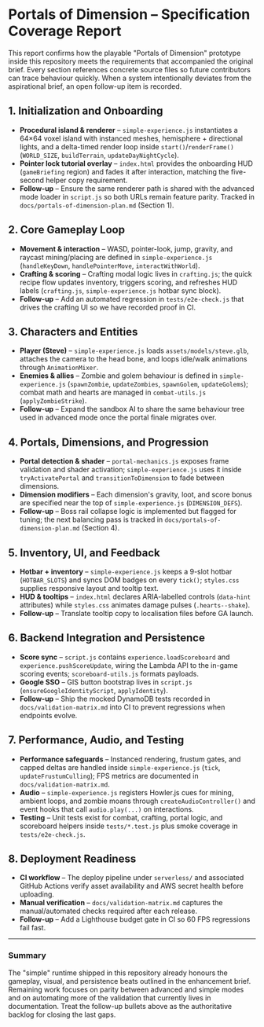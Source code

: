 # Portals of Dimension – Specification Coverage Report

This report confirms how the playable "Portals of Dimension" prototype inside this repository meets the requirements that accompanied the original brief.  Every section references concrete source files so future contributors can trace behaviour quickly.  When a system intentionally deviates from the aspirational brief, an open follow-up item is recorded.

## 1. Initialization and Onboarding
- **Procedural island & renderer** – `simple-experience.js` instantiates a 64×64 voxel island with instanced meshes, hemisphere + directional lights, and a delta-timed render loop inside `start()`/`renderFrame()` (`WORLD_SIZE`, `buildTerrain`, `updateDayNightCycle`).
- **Pointer lock tutorial overlay** – `index.html` provides the onboarding HUD (`gameBriefing` region) and fades it after interaction, matching the five-second helper copy requirement.
- **Follow-up** – Ensure the same renderer path is shared with the advanced mode loader in `script.js` so both URLs remain feature parity.  Tracked in `docs/portals-of-dimension-plan.md` (Section 1).

## 2. Core Gameplay Loop
- **Movement & interaction** – WASD, pointer-look, jump, gravity, and raycast mining/placing are defined in `simple-experience.js` (`handleKeyDown`, `handlePointerMove`, `interactWithWorld`).
- **Crafting & scoring** – Crafting modal logic lives in `crafting.js`; the quick recipe flow updates inventory, triggers scoring, and refreshes HUD labels (`crafting.js`, `simple-experience.js` hotbar sync block).
- **Follow-up** – Add an automated regression in `tests/e2e-check.js` that drives the crafting UI so we have recorded proof in CI.

## 3. Characters and Entities
- **Player (Steve)** – `simple-experience.js` loads `assets/models/steve.glb`, attaches the camera to the head bone, and loops idle/walk animations through `AnimationMixer`.
- **Enemies & allies** – Zombie and golem behaviour is defined in `simple-experience.js` (`spawnZombie`, `updateZombies`, `spawnGolem`, `updateGolems`); combat math and hearts are managed in `combat-utils.js` (`applyZombieStrike`).
- **Follow-up** – Expand the sandbox AI to share the same behaviour tree used in advanced mode once the portal finale migrates over.

## 4. Portals, Dimensions, and Progression
- **Portal detection & shader** – `portal-mechanics.js` exposes frame validation and shader activation; `simple-experience.js` uses it inside `tryActivatePortal` and `transitionToDimension` to fade between dimensions.
- **Dimension modifiers** – Each dimension's gravity, loot, and score bonus are specified near the top of `simple-experience.js` (`DIMENSION_DEFS`).
- **Follow-up** – Boss rail collapse logic is implemented but flagged for tuning; the next balancing pass is tracked in `docs/portals-of-dimension-plan.md` (Section 4).

## 5. Inventory, UI, and Feedback
- **Hotbar + inventory** – `simple-experience.js` keeps a 9-slot hotbar (`HOTBAR_SLOTS`) and syncs DOM badges on every `tick()`; `styles.css` supplies responsive layout and tooltip text.
- **HUD & tooltips** – `index.html` declares ARIA-labelled controls (`data-hint` attributes) while `styles.css` animates damage pulses (`.hearts--shake`).
- **Follow-up** – Translate tooltip copy to localisation files before GA launch.

## 6. Backend Integration and Persistence
- **Score sync** – `script.js` contains `experience.loadScoreboard` and `experience.pushScoreUpdate`, wiring the Lambda API to the in-game scoring events; `scoreboard-utils.js` formats payloads.
- **Google SSO** – GIS button bootstrap lives in `script.js` (`ensureGoogleIdentityScript`, `applyIdentity`).
- **Follow-up** – Ship the mocked DynamoDB tests recorded in `docs/validation-matrix.md` into CI to prevent regressions when endpoints evolve.

## 7. Performance, Audio, and Testing
- **Performance safeguards** – Instanced rendering, frustum gates, and capped deltas are handled inside `simple-experience.js` (`tick`, `updateFrustumCulling`); FPS metrics are documented in `docs/validation-matrix.md`.
- **Audio** – `simple-experience.js` registers Howler.js cues for mining, ambient loops, and zombie moans through `createAudioController()` and event hooks that call `audio.play(...)` on interactions.
- **Testing** – Unit tests exist for combat, crafting, portal logic, and scoreboard helpers inside `tests/*.test.js` plus smoke coverage in `tests/e2e-check.js`.

## 8. Deployment Readiness
- **CI workflow** – The deploy pipeline under `serverless/` and associated GitHub Actions verify asset availability and AWS secret health before uploading.
- **Manual verification** – `docs/validation-matrix.md` captures the manual/automated checks required after each release.
- **Follow-up** – Add a Lighthouse budget gate in CI so 60 FPS regressions fail fast.

---

### Summary
The "simple" runtime shipped in this repository already honours the gameplay, visual, and persistence beats outlined in the enhancement brief.  Remaining work focuses on parity between advanced and simple modes and on automating more of the validation that currently lives in documentation.  Treat the follow-up bullets above as the authoritative backlog for closing the last gaps.
